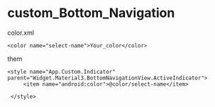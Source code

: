 # custom_Bottom_Navigation

color.xml
   ```
 <color name="select-name">Your_color</color>
   ```
them
   ```
  <style name="App.Custom.Indicator" parent="Widget.Material3.BottomNavigationView.ActiveIndicator">
        <item name="android:color">@color/select-name</item>
        
    </style>
```
